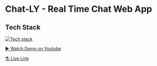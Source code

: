 # Chat-LY - Real Time Chat Web App

## Tech Stack
[![Tech stack](https://skillicons.dev/icons?i=react,ts,redux,nodejs,express,mongo,socket)](https://skillicons.dev)

[▶️ Watch Demo on Youtube](https://youtu.be/aNTh0akAVh8)

[🌎 Live Link](https://chatly-delta.vercel.app/)
